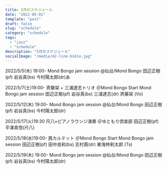 ```yaml
---
title: 5月のスケジュール
date: "2022-05-01"
template: "post"
draft: false
slug: "schedule"
category: "schedule"
tags:
  - "jazz"
  - "schedule"
description: "5月のスケジュール"
socialImage: "/media/42-line-bible.jpg"
---
```

2022/5/5(木) 19:00-
Mond Bongo jam session
@仙台/Mond Bongo
田辺正樹(pf) 岩谷真(bs) 今村陽太郎(dr)あ

2022/5/7(土)19:00-
斉藤栞 + 三浦達志トリオ
＠Mond Bongo Start Mond Bongo jam session
田辺正樹(pf) 岩谷真(bs) 三浦達志(dr) 斉藤栞 (Vo)

2022/5/12(木) 19:00- 
Mond Bongo jam session
@仙台/Mond Bongo
田辺正樹(pf) 岩谷真(bs) 今村陽太郎(dr)

2022/5/17(火)19:30
尺八×ピアノラウンジ演奏
＠ゆともり倶楽部
田辺正樹(pf) 平澤真悟(尺八)

2022/5/18(水)19:00-
茜カルテット
＠Mond Bongo Start Mond Bongo jam session
田辺正樹(pf) 田中良和(bs) 志村茜(dr) 東海林剣太郎 (Ts)

2022/5/19(木) 19:00- 
Mond Bongo jam session
@仙台/Mond Bongo
田辺正樹(pf) 岩谷真(bs) 今村陽太郎(dr)